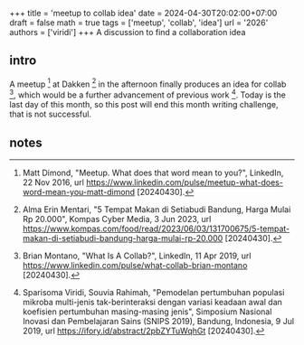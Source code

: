 +++
title = 'meetup to collab idea'
date = 2024-04-30T20:02:00+07:00
draft = false
math = true
tags = ['meetup', 'collab', 'idea']
url = '2026'
authors = ['viridi']
+++
A discussion to find a collaboration idea <!--more-->


## intro
A meetup [^dimond_2016] at Dakken [^mentari_2023] in the afternoon finally produces an idea for collab [^montano_2019], which would be a further advancement of previous work [^viridi_2019]. Today is the last day of this month, so this post will end this month writing challenge, that is not successful.


## notes
[^dimond_2016]: Matt Dimond, "Meetup. What does that word mean to you?", LinkedIn, 22 Nov 2016, url https://www.linkedin.com/pulse/meetup-what-does-word-mean-you-matt-dimond [20240430].
[^mentari_2023]: Alma Erin Mentari, "5 Tempat Makan di Setiabudi Bandung, Harga Mulai Rp 20.000", Kompas Cyber Media, 3 Jun 2023, url https://www.kompas.com/food/read/2023/06/03/131700675/5-tempat-makan-di-setiabudi-bandung-harga-mulai-rp-20.000 [20240430].
[^montano_2019]: Brian Montano, "What Is A Collab?", LinkedIn, 11 Apr 2019, url https://www.linkedin.com/pulse/what-collab-brian-montano [20240430].
[^viridi_2019]: Sparisoma Viridi, Souvia Rahimah, "Pemodelan pertumbuhan populasi mikroba multi-jenis tak-berinteraksi dengan variasi keadaan awal dan koefisien pertumbuhan masing-masing jenis", Simposium Nasional Inovasi dan Pembelajaran Sains (SNIPS 2019), Bandung, Indonesia, 9 Jul 2019, url https://ifory.id/abstract/2pbZYTuWqhGt [20240430].
